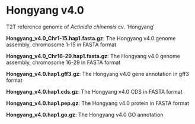 # Hongyang v4.0
T2T reference genome of *Actinidia chinensis* cv. ‘Hongyang’

**Hongyang_v4.0_Chr1-15.hap1.fasta.gz**: The Hongyang v4.0 genome assembly, chromosome 1-15 in FASTA format

**Hongyang_v4.0_Chr16-29.hap1.fasta.gz**: The Hongyang v4.0 genome assembly, chromosome 16-29 in FASTA format

**Hongyang_v4.0.hap1.gff3.gz**: The Hongyang v4.0 gene annotation in gff3 format

**Hongyang_v4.0.hap1.cds.gz**: The Hongyang v4.0 CDS in FASTA format

**Hongyang_v4.0.hap1.pep.gz**: The Hongyang v4.0 protein in FASTA format

**Hongyang_v4.0.hap1.go.gz**: The Hongyang v4.0 GO annotation

